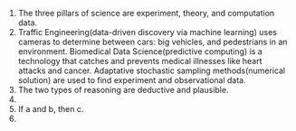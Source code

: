 1. The three pillars of science are experiment, theory, and computation data.  
2. Traffic Engineering(data-driven discovery via machine learning) uses cameras to determine between cars: big vehicles, and pedestrians in an environment. Biomedical Data Science(predictive computing) is a technology that catches and prevents medical illnesses like heart attacks and cancer. Adaptative stochastic sampling methods(numerical solution) are used to find experiment and observational data.  
3. The two types of reasoning are deductive and plausible.
4.  
5.  If a and b, then  c.
6.  
